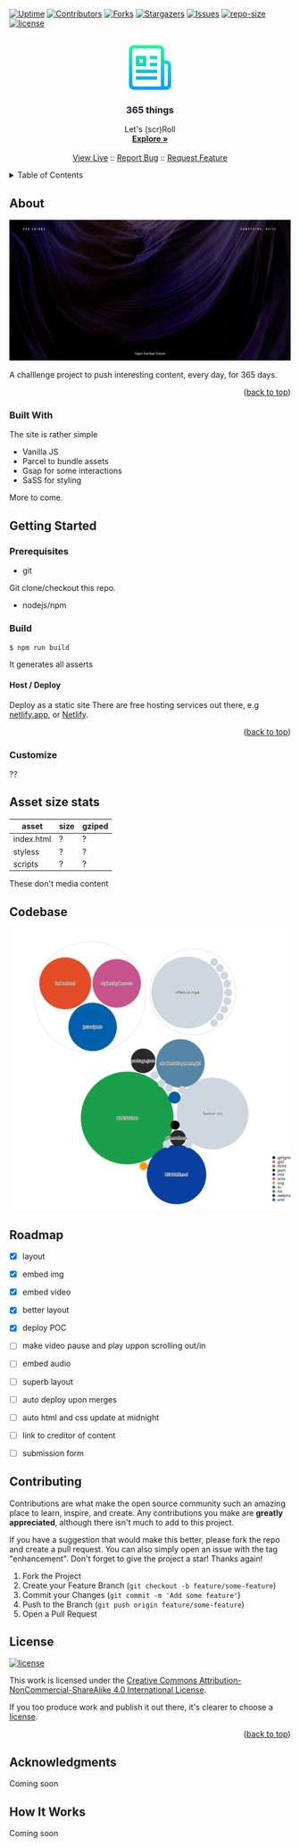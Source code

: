 <a name="readme-top"></a>

<!-- PROJECT SHIELDS -->
[![Uptime][uptime-shield]][uptime-url]
[![Contributors][contributors-shield]][contributors-url]
[![Forks][forks-shield]][forks-url]
[![Stargazers][stars-shield]][stars-url]
[![Issues][issues-shield]][issues-url]
[![repo-size][repo-size-shield]][repo-size-url]
[![license][license-shield]][license-url]
<!-- for some reason those can't work yet [![w3c-validation][w3c-validation-shield]][w3c-validation-url]
[![OSSF-Scorecard Score][score-shield]][score-url] -->

<!-- PROJECT LOGO -->
<br />
<div align="center">
  <img src="images/logo.png" alt="Logo" width="80" height="80">

  <h3 align="center">365 things</h3>

  <p align="center">
    Let's (scr)Roll
    <br />
    <a href="https://github.com/hirako2000/365things/#about"><strong>Explore »</strong></a>
    <br />
    <br />
    <a href="https://365things.netlify.app">View Live</a>
    ::
    <a href="https://github.com/hirako2000/365things/issues">Report Bug</a>
    ::
    <a href="https://github.com/hirako2000/365things/issues">Request Feature</a>
  </p>
</div>


<!-- TABLE OF CONTENTS -->
<details>
  <summary>Table of Contents</summary>
  <ol>
    <li>
      <a href="#about">About</a>
      <ul>
        <li><a href="#built-with">Built With</a></li>
      </ul>
    </li>
    <li>
      <a href="#getting-started">Getting Started</a>
      <ul>
        <li><a href="#prerequisites">Prerequisites</a></li>
        <li><a href="#build">Build</a></li>
      </ul>
    </li>
    <li><a href="#asset-size-stats">Assets stats</a></li>
    <li><a href="#codebase">Codebase</a></li>
    <li><a href="#roadmap">Roadmap</a></li>
    <li><a href="#contributing">Contributing</a></li>
    <li><a href="#license">License</a></li>
    <li><a href="#acknowledgments">Acknowledgments</a></li>
  </ol>
</details>


<!-- ABOUT THE PROJECT -->
## About

[![Product Name Screen Shot][product-screenshot]](https://365things.netlify.app)

A challlenge project to push interesting content, every day, for 365 days.

<p align="right">(<a href="#readme-top">back to top</a>)</p>

### Built With

The site is rather simple
- Vanilla JS
- Parcel to bundle assets
- Gsap for some interactions
- SaSS for styling

More to come.

<!-- GETTING STARTED -->
## Getting Started

### Prerequisites

- git

Git clone/checkout this repo.

- nodejs/npm 


### Build

```
$ npm run build
```

It generates all asserts
  
#### Host / Deploy

Deploy as a static site 
There are free hosting services out there, e.g  [netlify.app](https://netlify.app), or [Netlify](https://www.netlify.com/).

<p align="right">(<a href="#readme-top">back to top</a>)</p>

### Customize 

??

## Asset size stats

| asset      | size    | gziped |
| ---------- | ------- | ------ |
| index.html | ?  | ? |
| styless | ? | ? |
| scripts  | ? | ? |
	
These don't media content

## Codebase

![Visualization of the codebase](./diagram.svg)

## Roadmap

- [x] layout
- [x] embed img
- [x] embed video
- [x] better layout
- [x] deploy POC
- [ ] make video pause and play uppon scrolling out/in 
- [ ] embed audio
- [ ] superb layout
- [ ] auto deploy upon merges
- [ ] auto html and css update at midnight
- [ ] link to creditor of content
- [ ] submission form


## Contributing

Contributions are what make the open source community such an amazing place to learn, inspire, and create. Any contributions you make are **greatly appreciated**, although there isn't much to add to this project.

If you have a suggestion that would make this better, please fork the repo and create a pull request. You can also simply open an issue with the tag "enhancement".
Don't forget to give the project a star! Thanks again!

1. Fork the Project
2. Create your Feature Branch (`git checkout -b feature/some-feature`)
3. Commit your Changes (`git commit -m 'Add some feature'`)
4. Push to the Branch (`git push origin feature/some-feature`)
5. Open a Pull Request

## License

[![license][license-shield]][license-url]

This work is licensed under the [Creative Commons Attribution-NonCommercial-ShareAlike 4.0 International License][license-url].

[license-url]: http://creativecommons.org/licenses/by-nc-sa/4.0/
[cc-by-nc-sa-shield]: hhttps://img.shields.io/github/license/hirako2000/365things?style=for-the-badge

If you too produce work and publish it out there, it's clearer to choose a [license](https://choosealicense.com).

<p align="right">(<a href="#readme-top">back to top</a>)</p>

## Acknowledgments

Coming soon

## How It Works

Coming soon

[observatory-shield]: https://img.shields.io/mozilla-observatory/grade-score/365things.netlify.app?publish&style=for-the-badge
[uptime-shield]: https://img.shields.io/uptimerobot/ratio/m792462927-d88b9d2ebd47a1c7ccdf9763?style=for-the-badge
[uptime-url]: https://365things.netlify.app
[contributors-shield]: https://img.shields.io/github/contributors/hirako2000/365things.svg?style=for-the-badge
[contributors-url]: https://github.com/hirako2000/365things/graphs/contributors
[forks-shield]: https://img.shields.io/github/forks/hirako2000/365things.svg?style=for-the-badge
[forks-url]: https://github.com/hirako2000/365things/network/members
[stars-shield]: https://img.shields.io/github/stars/hirako2000/365things.svg?style=for-the-badge
[stars-url]: https://github.com/hirako2000/365things/stargazers
[issues-shield]: https://img.shields.io/github/issues/hirako2000/365things.svg?style=for-the-badge
[issues-url]: https://github.com/hirako2000/365things/issues
[license-shield]: https://img.shields.io/github/license/hirako2000/365things.svg?style=for-the-badge
[license-url]: https://github.com/hirako2000/365things/blob/main/LICENSE.txt
[w3c-validation-shield]: https://img.shields.io/w3c-validation/html?style=for-the-badge&targetUrl=https%3A%2F%2F365things.netlify.app
[w3c-validation-url]: https://jigsaw.w3.org/css-validator/validator?uri=https%3A%2F%2F365things.netlify.app&profile=css3svg&usermedium=all

[score-shield]: https://img.shields.io/ossf-scorecard/github.com/hirako2000/365things?style=for-the-badge
[score-url]: https://github.com/hirako2000/365things.netlify.app

[repo-size-shield]: https://img.shields.io/github/repo-size/hirako2000/365things?style=for-the-badge
[repo-size-url]: https://github.com/hirako2000/365things/archive/refs/heads/main.zip

[product-screenshot]: images/screenshot.jpg
